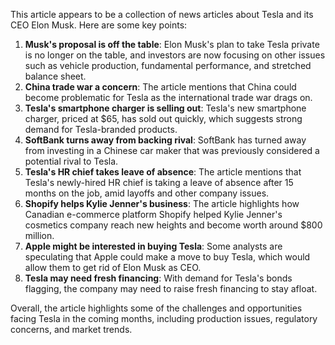 This article appears to be a collection of news articles about Tesla and its CEO Elon Musk. Here are some key points:

1. **Musk's proposal is off the table**: Elon Musk's plan to take Tesla private is no longer on the table, and investors are now focusing on other issues such as vehicle production, fundamental performance, and stretched balance sheet.
2. **China trade war a concern**: The article mentions that China could become problematic for Tesla as the international trade war drags on.
3. **Tesla's smartphone charger is selling out**: Tesla's new smartphone charger, priced at $65, has sold out quickly, which suggests strong demand for Tesla-branded products.
4. **SoftBank turns away from backing rival**: SoftBank has turned away from investing in a Chinese car maker that was previously considered a potential rival to Tesla.
5. **Tesla's HR chief takes leave of absence**: The article mentions that Tesla's newly-hired HR chief is taking a leave of absence after 15 months on the job, amid layoffs and other company issues.
6. **Shopify helps Kylie Jenner's business**: The article highlights how Canadian e-commerce platform Shopify helped Kylie Jenner's cosmetics company reach new heights and become worth around $800 million.
7. **Apple might be interested in buying Tesla**: Some analysts are speculating that Apple could make a move to buy Tesla, which would allow them to get rid of Elon Musk as CEO.
8. **Tesla may need fresh financing**: With demand for Tesla's bonds flagging, the company may need to raise fresh financing to stay afloat.

Overall, the article highlights some of the challenges and opportunities facing Tesla in the coming months, including production issues, regulatory concerns, and market trends.